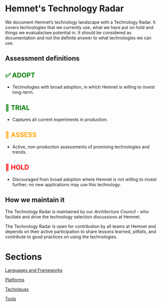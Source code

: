 # Hemnet's Technology Radar

We document Hemnet’s technology landscape with a Technology Radar. It covers technologies that we currently use, what we have put on hold and things we evaluate/see potential in. It should be considered as documentation and not the definite answer to what technologies we can use.

## Assessment definitions

## <span style="color:green"> ✅ **ADOPT** </span>

- Technologies with broad adoption, in which Hemnet is willing to invest long-term.

## <span style="color:green">🧪 **TRIAL**</span>

 - Captures all current experiments in production.

## <span style="color:orange"> 🔬️ **ASSESS** </span>

- Active, non-production assessments of promising technologies and trends.

## <span style="color:red"> 🛑 **HOLD**</span>

 - Discouraged from broad adoption where Hemnet is not willing to invest further; no new applications may use this technology.

## How we maintain it

The Technology Radar is maintained by our *Architecture Council* - who faciliate and drive the technology selection discussions at Hemnet.

The Technology Radar is open for contribution by all teams at Hemnet and depends on their active participation to share lessons learned, pitfalls, and contribute to good practices on using the technologies.

# Sections

[Languages and Frameworks](languages-and-frameworks.md)

[Platforms](platforms.md)

[Techniques](techniques.md)

[Tools](tools.md)
